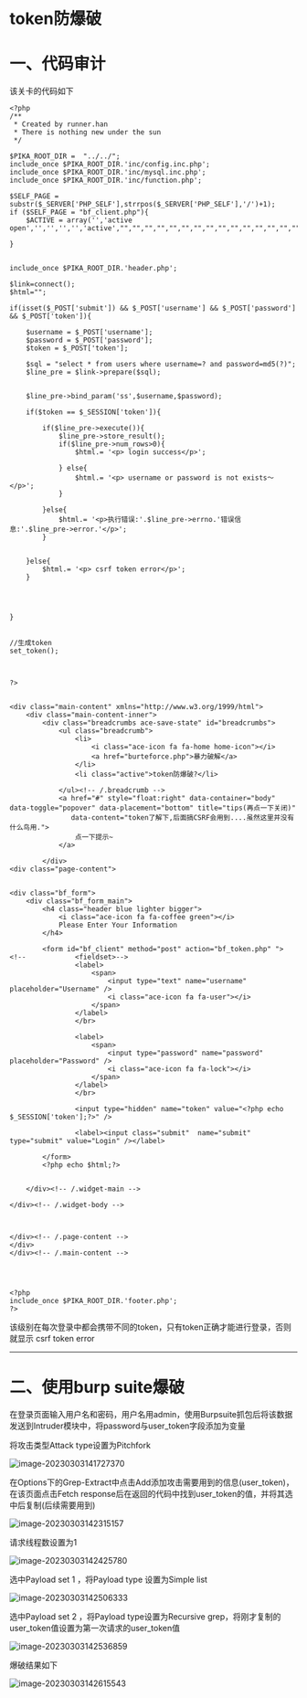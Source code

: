 # token防爆破

 # 一、代码审计

该关卡的代码如下

```php+HTML
<?php
/**
 * Created by runner.han
 * There is nothing new under the sun
 */

$PIKA_ROOT_DIR =  "../../";
include_once $PIKA_ROOT_DIR.'inc/config.inc.php';
include_once $PIKA_ROOT_DIR.'inc/mysql.inc.php';
include_once $PIKA_ROOT_DIR.'inc/function.php';

$SELF_PAGE = substr($_SERVER['PHP_SELF'],strrpos($_SERVER['PHP_SELF'],'/')+1);
if ($SELF_PAGE = "bf_client.php"){
    $ACTIVE = array('','active open','','','','','active',"","","","","","","","","","","","","","","","","","","","","","","","","","","","","","","","","","","","","","","","","","","","","","","","","","","","","","","","","","","","","","","","","","","","","","","","","","","","","","","","","","","","","","","","","","","","","","","","","","","","","","","","","","","","","","","","","","","","","","","","","","","","","","","","","","","","","","","","","","","","","","","","","","","","","","","","","","","","","","","","","","","","","","","","","","","","","","","","","","","","","","","","","","","","","","","","","","","","","","","","","","","","","","","","","","","","","","","","","","","","","","","","","","","","","","","","","","","","","","","","","","","","","","","","","","","","","","","","","","","","","","","","","","","","","","","","","","","","","","","","","","","","","","","","","","","","","","","","","","","","","","","","","","","","","","","","","","","","","","","","","","","","","","","","","","","","","","","","","","","","","","","","","","","","","","","","","","","","","","","","","","","","","","","","","","","","","","","","","","","","","","","","","","","","","","","","","","","","","");

}


include_once $PIKA_ROOT_DIR.'header.php';

$link=connect();
$html="";

if(isset($_POST['submit']) && $_POST['username'] && $_POST['password'] && $_POST['token']){

    $username = $_POST['username'];
    $password = $_POST['password'];
    $token = $_POST['token'];

    $sql = "select * from users where username=? and password=md5(?)";
    $line_pre = $link->prepare($sql);


    $line_pre->bind_param('ss',$username,$password);

    if($token == $_SESSION['token']){

        if($line_pre->execute()){
            $line_pre->store_result();
            if($line_pre->num_rows>0){
                $html.= '<p> login success</p>';

            } else{
                $html.= '<p> username or password is not exists～</p>';
            }

        }else{
            $html.= '<p>执行错误:'.$line_pre->errno.'错误信息:'.$line_pre->error.'</p>';
        }


    }else{
        $html.= '<p> csrf token error</p>';
    }




}


//生成token
set_token();



?>


<div class="main-content" xmlns="http://www.w3.org/1999/html">
    <div class="main-content-inner">
        <div class="breadcrumbs ace-save-state" id="breadcrumbs">
            <ul class="breadcrumb">
                <li>
                    <i class="ace-icon fa fa-home home-icon"></i>
                    <a href="burteforce.php">暴力破解</a>
                </li>
                <li class="active">token防爆破?</li>

            </ul><!-- /.breadcrumb -->
            <a href="#" style="float:right" data-container="body" data-toggle="popover" data-placement="bottom" title="tips(再点一下关闭)"
               data-content="token了解下,后面搞CSRF会用到....虽然这里并没有什么鸟用.">
                点一下提示~
            </a>

        </div>
<div class="page-content">


<div class="bf_form">
    <div class="bf_form_main">
        <h4 class="header blue lighter bigger">
            <i class="ace-icon fa fa-coffee green"></i>
            Please Enter Your Information
        </h4>

        <form id="bf_client" method="post" action="bf_token.php" ">
<!--            <fieldset>-->
                <label>
                    <span>
                        <input type="text" name="username" placeholder="Username" />
                        <i class="ace-icon fa fa-user"></i>
                    </span>
                </label>
                </br>

                <label>
                    <span>
                        <input type="password" name="password" placeholder="Password" />
                        <i class="ace-icon fa fa-lock"></i>
                    </span>
                </label>
                </br>

                <input type="hidden" name="token" value="<?php echo $_SESSION['token'];?>" />

                <label><input class="submit"  name="submit" type="submit" value="Login" /></label>

        </form>
        <?php echo $html;?>


    </div><!-- /.widget-main -->

</div><!-- /.widget-body -->



</div><!-- /.page-content -->
</div>
</div><!-- /.main-content -->




<?php
include_once $PIKA_ROOT_DIR.'footer.php';
?>
```

该级别在每次登录中都会携带不同的token，只有token正确才能进行登录，否则就显示 csrf token error

***

# 二、使用burp suite爆破

在登录页面输入用户名和密码，用户名用admin，使用Burpsuite抓包后将该数据发送到Intruder模块中，将password与user_token字段添加为变量

将攻击类型Attack type设置为Pitchfork

![image-20230303141727370](C:\Users\linyunong\Desktop\Note\pikachu靶场通关教程\暴力破解\images\image-20230303141727370.png)

在Options下的Grep-Extract中点击Add添加攻击需要用到的信息(user_token)，在该页面点击Fetch response后在返回的代码中找到user_token的值，并将其选中后复制(后续需要用到)

![image-20230303142315157](C:\Users\linyunong\Desktop\Note\pikachu靶场通关教程\暴力破解\images\image-20230303142315157.png)

请求线程数设置为1

![image-20230303142425780](C:\Users\linyunong\Desktop\Note\pikachu靶场通关教程\暴力破解\images\image-20230303142425780.png)

选中Payload set 1 ，将Payload type 设置为Simple list

![image-20230303142506333](C:\Users\linyunong\Desktop\Note\pikachu靶场通关教程\暴力破解\images\image-20230303142506333.png)

选中Payload set 2 ，将Payload type设置为Recursive grep，将刚才复制的user_token值设置为第一次请求的user_token值

![image-20230303142536859](C:\Users\linyunong\Desktop\Note\pikachu靶场通关教程\暴力破解\images\image-20230303142536859.png)

爆破结果如下

![image-20230303142615543](C:\Users\linyunong\Desktop\Note\pikachu靶场通关教程\暴力破解\images\image-20230303142615543.png)


